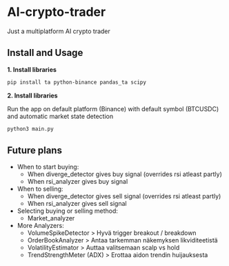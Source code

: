 # AI-crypto-trader
Just a multiplatform AI crypto trader

## Install and Usage

**1. Install libraries**

```bash
pip install ta python-binance pandas_ta scipy
```

**2. Install libraries**

Run the app on default platform (Binance) with default symbol (BTCUSDC) and automatic market state detection
```bash
python3 main.py
```

## Future plans
* When to start buying:
  * When diverge_detector gives buy signal (overrides rsi atleast partly)
  * When rsi_analyzer gives buy signal  
* When to selling:
  * When diverge_detector gives sell signal (overrides rsi atleast partly)
  * When rsi_analyzer gives sell signal 
* Selecting buying or selling method:
  * Market_analyzer
* More Analyzers:
  * VolumeSpikeDetector > Hyvä trigger breakout / breakdown
  * OrderBookAnalyzer > Antaa tarkemman näkemyksen likviditeetistä
  * VolatilityEstimator > Auttaa valitsemaan scalp vs hold
  * TrendStrengthMeter (ADX) > Erottaa aidon trendin huijauksesta